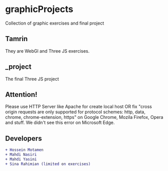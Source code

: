 # graphicProjects
Collection of graphic exercises and final project
## Tamrin 
They are WebGl and Three JS exercises.
## _project
The final Three JS project
## Attention!
Please use HTTP Server like Apache for create local host OR fix "cross origin requests are only supported for protocol schemes: http, data, chrome, chrome-extension, https" on Google Chrome, Mozila Firefox, Opera and stuff.
We didn't see this error on Microsoft Edge.
## Developers
```diff
+ Hossein Motamen
+ Mahdi Nasiri
+ Mahdi Yasini
+ Sina Rahimian (limited on exercises)
```

